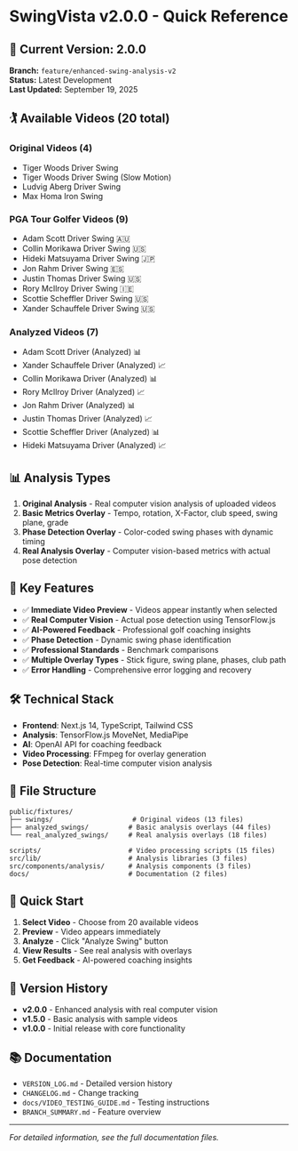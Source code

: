 # SwingVista v2.0.0 - Quick Reference

## 🎯 Current Version: 2.0.0
**Branch:** `feature/enhanced-swing-analysis-v2`  
**Status:** Latest Development  
**Last Updated:** September 19, 2025

## 🏌️ Available Videos (20 total)

### Original Videos (4)
- Tiger Woods Driver Swing
- Tiger Woods Driver Swing (Slow Motion)
- Ludvig Aberg Driver Swing
- Max Homa Iron Swing

### PGA Tour Golfer Videos (9)
- Adam Scott Driver Swing 🇦🇺
- Collin Morikawa Driver Swing 🇺🇸
- Hideki Matsuyama Driver Swing 🇯🇵
- Jon Rahm Driver Swing 🇪🇸
- Justin Thomas Driver Swing 🇺🇸
- Rory McIlroy Driver Swing 🇮🇪
- Scottie Scheffler Driver Swing 🇺🇸
- Xander Schauffele Driver Swing 🇺🇸

### Analyzed Videos (7)
- Adam Scott Driver (Analyzed) 📊
- Xander Schauffele Driver (Analyzed) 📈
- Collin Morikawa Driver (Analyzed) 📊
- Rory McIlroy Driver (Analyzed) 📈
- Jon Rahm Driver (Analyzed) 📊
- Justin Thomas Driver (Analyzed) 📈
- Scottie Scheffler Driver (Analyzed) 📊
- Hideki Matsuyama Driver (Analyzed) 📈

## 📊 Analysis Types

1. **Original Analysis** - Real computer vision analysis of uploaded videos
2. **Basic Metrics Overlay** - Tempo, rotation, X-Factor, club speed, swing plane, grade
3. **Phase Detection Overlay** - Color-coded swing phases with dynamic timing
4. **Real Analysis Overlay** - Computer vision-based metrics with actual pose detection

## 🔧 Key Features

- ✅ **Immediate Video Preview** - Videos appear instantly when selected
- ✅ **Real Computer Vision** - Actual pose detection using TensorFlow.js
- ✅ **AI-Powered Feedback** - Professional golf coaching insights
- ✅ **Phase Detection** - Dynamic swing phase identification
- ✅ **Professional Standards** - Benchmark comparisons
- ✅ **Multiple Overlay Types** - Stick figure, swing plane, phases, club path
- ✅ **Error Handling** - Comprehensive error logging and recovery

## 🛠️ Technical Stack

- **Frontend**: Next.js 14, TypeScript, Tailwind CSS
- **Analysis**: TensorFlow.js MoveNet, MediaPipe
- **AI**: OpenAI API for coaching feedback
- **Video Processing**: FFmpeg for overlay generation
- **Pose Detection**: Real-time computer vision analysis

## 📁 File Structure

```
public/fixtures/
├── swings/                    # Original videos (13 files)
├── analyzed_swings/          # Basic analysis overlays (44 files)
└── real_analyzed_swings/     # Real analysis overlays (18 files)

scripts/                      # Video processing scripts (15 files)
src/lib/                      # Analysis libraries (3 files)
src/components/analysis/      # Analysis components (3 files)
docs/                         # Documentation (2 files)
```

## 🚀 Quick Start

1. **Select Video** - Choose from 20 available videos
2. **Preview** - Video appears immediately
3. **Analyze** - Click "Analyze Swing" button
4. **View Results** - See real analysis with overlays
5. **Get Feedback** - AI-powered coaching insights

## 🔄 Version History

- **v2.0.0** - Enhanced analysis with real computer vision
- **v1.5.0** - Basic analysis with sample videos
- **v1.0.0** - Initial release with core functionality

## 📚 Documentation

- `VERSION_LOG.md` - Detailed version history
- `CHANGELOG.md` - Change tracking
- `docs/VIDEO_TESTING_GUIDE.md` - Testing instructions
- `BRANCH_SUMMARY.md` - Feature overview

---

*For detailed information, see the full documentation files.*
